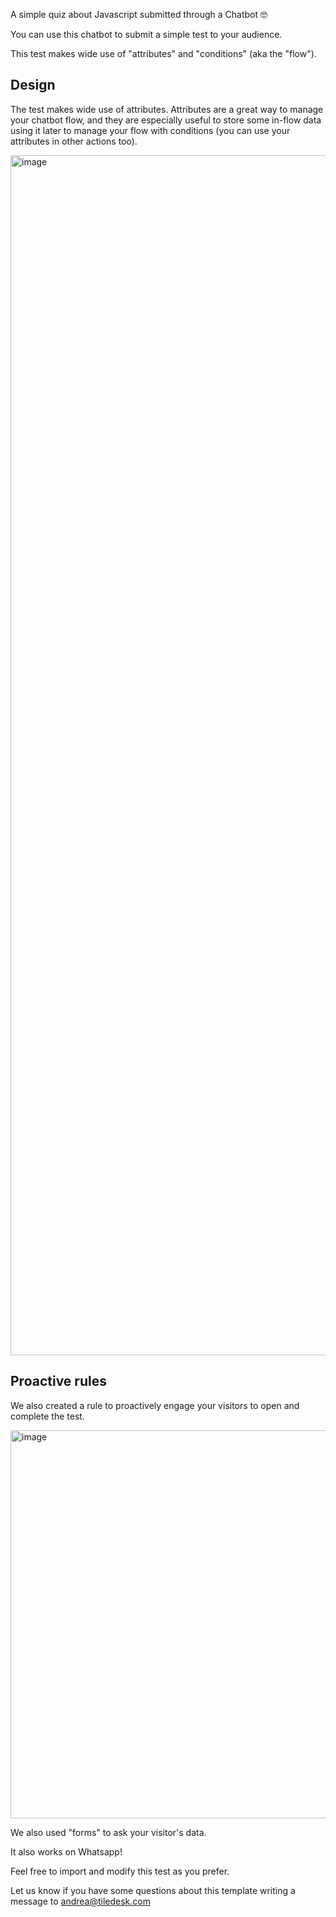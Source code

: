 A simple quiz about Javascript submitted through a Chatbot 🤓

You can use this chatbot to submit a simple test to your audience.

This test makes wide use of "attributes" and "conditions" (aka the "flow").

## Design

The test makes wide use of attributes. Attributes are a great way to manage your chatbot flow, and they are especially useful to store some in-flow data using it later to manage your flow with conditions (you can use your attributes in other actions too). 

<img width="1920" alt="image" src="https://user-images.githubusercontent.com/32564846/229454502-1a652f48-56c0-4ecc-a1b4-3f6c4f625afa.png">

## Proactive rules

We also created a rule to proactively engage your visitors to open and complete the test.

<img width="621" alt="image" src="https://user-images.githubusercontent.com/32564846/228898518-fab82c21-422b-435d-b18b-76a3104e39ca.png">

We also used "forms" to ask your visitor's data.

It also works on Whatsapp!

Feel free to import and modify this test as you prefer.

Let us know if you have some questions about this template writing a message to andrea@tiledesk.com
